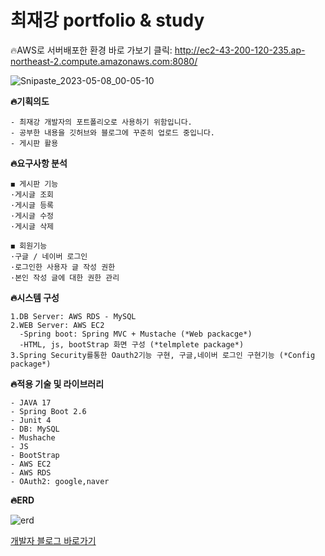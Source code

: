 # 최재강 portfolio & study
🔥AWS로 서버배포한 환경 바로 가보기 클릭: http://ec2-43-200-120-235.ap-northeast-2.compute.amazonaws.com:8080/

![Snipaste_2023-05-08_00-05-10](https://user-images.githubusercontent.com/100588597/236685649-93e95eb3-a116-416c-abc8-137ccca0e6fa.png)

**🔥기획의도**

```
- 최재강 개발자의 포트폴리오로 사용하기 위함입니다.
- 공부한 내용을 깃허브와 블로그에 꾸준히 업로드 중입니다.
- 게시판 활용
```
**🔥요구사항 분석**

``` 
◼ 게시판 기능
·게시글 조회
·게시글 등록
·게시글 수정
·게시글 삭제
```
``` 
◼ 회원기능
·구글 / 네이버 로그인
·로그인한 사용자 글 작성 권한
·본인 작성 글에 대한 권한 관리
```

**🔥시스템 구성**

```
1.DB Server: AWS RDS - MySQL
2.WEB Server: AWS EC2
  -Spring boot: Spring MVC + Mustache (*Web packacge*)
  -HTML, js, bootStrap 화면 구성 (*telmplete package*)
3.Spring Security를통한 Oauth2기능 구현, 구글,네이버 로그인 구현기능 (*Config package*)
```

**🔥적용 기술 및 라이브러리**

```
- JAVA 17
- Spring Boot 2.6
- Junit 4
- DB: MySQL
- Mushache
- JS
- BootStrap
- AWS EC2
- AWS RDS
- OAuth2: google,naver
```

**🔥ERD**

![erd](https://user-images.githubusercontent.com/100588597/236685379-4cc4657a-dff9-4a8e-a5ba-93f98a036ec9.png)




[개발자 블로그 바로가기](https://keyboardwarrior.tistory.com/)
